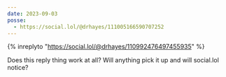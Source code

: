 ```yaml
---
date: 2023-09-03
posse:
  - https://social.lol/@drhayes/111005166590707252
---
```


{% inreplyto "https://social.lol/@drhayes/110992476497455935" %}

Does this reply thing work at all? Will anything pick it up and will social.lol notice?
